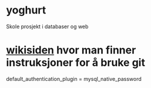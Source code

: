 # yoghurt
Skole prosjekt i databaser og web

#  [wikisiden](https://github.com/patped/yoghurt/wiki) hvor man finner instruksjoner for å bruke git

default_authentication_plugin = mysql_native_password